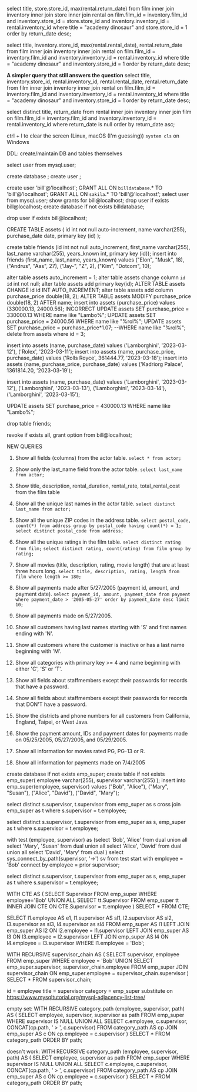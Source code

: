 select title, store.store_id, max(rental.return_date)
from film inner join inventory inner join store inner join rental
    on film.film_id = inventory.film_id and inventory.store_id = store.store_id and inventory.inventory_id = rental.inventory_id
where title = "academy dinosaur" and store.store_id = 1
order by return_date desc;


select title, inventory.store_id, max(rental.rental_date), rental.return_date
from film inner join inventory inner join rental
    on film.film_id = inventory.film_id and inventory.inventory_id = rental.inventory_id
where title = "academy dinosaur" and inventory.store_id = 1
order by return_date desc;


**A simpler query that still answers the question**
select title, inventory.store_id, rental.inventory_id, rental.rental_date, rental.return_date
from film inner join inventory inner join rental
    on film.film_id = inventory.film_id and inventory.inventory_id = rental.inventory_id
where title = "academy dinosaur" and inventory.store_id = 1
order by return_date desc;


select distinct title, return_date from rental inner join inventory inner join film on film.film_id = inventory.film_id and inventory.inventory_id = rental.inventory_id where return_date is null order by return_date asc;

ctrl + l to clear the screen (Linux, macOS (I'm guessing))
`system cls` on Windows

DDL: create/maintain DB and tables themselves

select user from mysql.user;


create database <db name>;
create user <user name>;


create user 'bill'@'localhost';
GRANT ALL ON `billdatabase`.* TO 'bill'@'localhost';
GRANT ALL ON `sakila`.* TO 'bill'@'localhost';
select user from mysql.user;
show grants for bill@localhost;
drop user if exists bill@localhost;
create database if not exists billdatabase;

drop user if exists bill@localhost;

CREATE TABLE assets (
    id int not null auto-increment,
    name varchar(255),
    purchase_date date,
    primary key (id)
);

create table friends (id int not null auto_increment, first_name varchar(255), last_name varchar(255), years_known int, primary key (id));
insert into friends (first_name, last_name, years_known) values ("Elon", "Musk", 18), ("Andrus", "Aas", 27), ("Jay-", "Z", 2), ("Kim", "Dotcom", 10);

alter table assets auto_increment = 1;
alter table assets change column `id` `id` int not null;
alter table assets add primary key(id);
ALTER TABLE assets CHANGE id id INT AUTO_INCREMENT;
alter table assets add column purchase_price double(18, 2);
ALTER TABLE assets MODIFY purchase_price double(18, 2) AFTER name;
insert into assets (purchase_price) values (330000.13, 24000.56); INCORRECT
UPDATE assets SET purchase_price = 330000.13 WHERE name like "Lambo%";
UPDATE assets SET purchase_price = 24000.56 WHERE name like "%rol%";
UPDATE assets SET purchase_price = purchase_price*1.07; --WHERE name like "%rol%";
delete from assets where id = 3;


insert into assets (name, purchase_date) values ('Lamborghini', '2023-03-12'), ('Rolex', '2023-03-11');
insert into assets (name, purchase_price, purchase_date) values ('Rolls Royce', 361444.77, '2023-03-18');
insert into assets (name, purchase_price, purchase_date) values ('Kadriorg Palace', 1361814.20, '2023-03-19');

insert into assets (name, purchase_date) values ('Lamborghini', '2023-03-12'), ('Lamborghini', '2023-03-13'), ('Lamborghini', '2023-03-14'), ('Lamborghini', '2023-03-15');

UPDATE assets SET purchase_price = 430000.13 WHERE name like "Lambo%";

drop table friends;

revoke if exists all, grant option from bill@localhost;


NEW QUERIES

1. Show all fields (columns) from the actor table.
`select * from actor;`

2. Show only the last_name field from the actor table.
`select last_name from actor;`

3. Show title, description, rental_duration, rental_rate, total_rental_cost from the film table


4. Show all the unique last names in the actor table.
`select distinct last_name from actor;`

5. Show all the unique ZIP codes in the address table.
`select postal_code, count(*) from address group by postal_code having count(*) = 1;`
`select distinct postal_code from address;`

6. Show all the unique ratings in the film table.
`select distinct rating from film;`
`select distinct rating, count(rating) from film group by rating;`

7. Show all movies (title, description, rating, movie length) that are at least three hours long.
`select title, description, rating, length from film where length >= 180;`

8. Show all payments made after 5/27/2005 (payment id, amount, and payment date).
`select payment_id, amount, payment_date from payment where payment_date > '2005-05-27' order by payment_date desc limit 10;`

9. Show all payments made on 5/27/2005.


10. Show all customers having last names starting with 'S' and first names ending with 'N'.


11. Show all customers where the customer is inactive or has a last name beginning with 'M'.


12. Show all categories with primary key >= 4 and name beginning with either 'C', 'S' or 'T'.


13. Show all fields about staffmembers except their passwords for records that have a password.


14. Show all fields about staffmembers except their passwords for records that DON'T have a password.


15. Show the districts and phone numbers for all customers from California, England, Taipei, or West Java.


16. Show the payment amount, IDs and payment dates for payments made on 05/25/2005, 05/27/2005, and 05/29/2005.


17. Show all information for movies rated PG, PG-13 or R.


18. Show all information for payments made on 7/4/2005









create database if not exists emp_super;
create table if not exists emp_super(
employee varchar(255),
supervisor varchar(255)
);
insert into emp_super(employee, supervisor) values ("Bob", "Alice"), ("Mary", "Susan"), ("Alice", "David"), ("David", "Mary");

select distinct s.supervisor, t.supervisor from emp_super as s cross join emp_super as t where
s.supervisor = t.employee;

select distinct s.supervisor, t.supervisor from emp_super as s, emp_super as t where
s.supervisor = t.employee;

with test (employee, supervisor) as
(select 'Bob', 'Alice'   from dual union all
select 'Mary', 'Susan'  from dual union all
select 'Alice', 'David' from dual union all
select 'David', 'Mary'  from dual
)
select sys_connect_by_path(supervisor, '->') sv
from test
start with employee = 'Bob'
connect by employee = prior supervisor;




select distinct s.supervisor, t.supervisor
from emp_super as s, emp_super as t
where s.supervisor = t.employee;


WITH CTE AS (
SELECT Supervisor
FROM emp_super
WHERE employee='Bob'
UNION ALL
SELECT tt.Supervisor
FROM emp_super tt
INNER JOIN CTE ON CTE.Supervisor = tt.employee
)
SELECT *
FROM CTE;



SELECT l1.employee AS e1, l1.supervisor AS sl1, l2.supervisor AS sl2, l3.supervisor as sl3, l4.supervisor as sl4 FROM emp_super AS l1 LEFT JOIN emp_super AS l2 ON l2.employee = l1.supervisor LEFT JOIN emp_super AS l3 ON l3.employee = l2.supervisor LEFT JOIN emp_super AS l4 ON l4.employee = l3.supervisor  WHERE l1.employee = 'Bob';


WITH RECURSIVE supervisor_chain AS (
  SELECT supervisor, employee
  FROM emp_super
  WHERE employee = 'Bob'
  UNION
  SELECT emp_super.supervisor, supervisor_chain.employee
  FROM emp_super
  JOIN supervisor_chain ON emp_super.employee = supervisor_chain.supervisor
)
SELECT * FROM supervisor_chain;


id = employee
title = supervisor
category = emp_super
substitute on https://www.mysqltutorial.org/mysql-adjacency-list-tree/

empty set:
WITH RECURSIVE category_path (employee, supervisor, path) AS
(
  SELECT employee, supervisor, supervisor as path
    FROM emp_super
    WHERE supervisor IS NULL
  UNION ALL
  SELECT c.employee, c.supervisor, CONCAT(cp.path, ' > ', c.supervisor)
    FROM category_path AS cp JOIN emp_super AS c
      ON cp.employee = c.supervisor
)
SELECT * FROM category_path
ORDER BY path;

doesn't work:
WITH RECURSIVE category_path (employee, supervisor, path) AS
(
  SELECT employee, supervisor as path
    FROM emp_super
    WHERE supervisor IS NULL
  UNION ALL
  SELECT c.employee, c.supervisor, CONCAT(cp.path, ' > ', c.supervisor)
    FROM category_path AS cp JOIN emp_super AS c
      ON cp.employee = c.supervisor
)
SELECT * FROM category_path
ORDER BY path;
